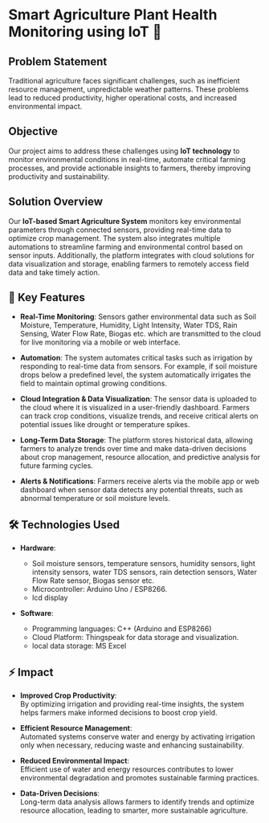 # Smart Agriculture Plant Health Monitoring using IoT 🌱

## Problem Statement 
Traditional agriculture faces significant challenges, such as inefficient resource management, unpredictable weather patterns. These problems lead to reduced productivity, higher operational costs, and increased environmental impact.

## Objective 
Our project aims to address these challenges using **IoT technology** to monitor environmental conditions in real-time, automate critical farming processes, and provide actionable insights to farmers, thereby improving productivity and sustainability.

## Solution Overview 
Our **IoT-based Smart Agriculture System** monitors key environmental parameters through connected sensors, providing real-time data to optimize crop management. The system also integrates multiple automations to streamline farming and environmental control based on sensor inputs. Additionally, the platform integrates with cloud solutions for data visualization and storage, enabling farmers to remotely access field data and take timely action.

## 🌟 Key Features

- **Real-Time Monitoring**: 
  Sensors gather environmental data such as Soil Moisture, Temperature, Humidity, Light Intensity, Water TDS, Rain Sensing, Water Flow Rate, Biogas etc. which are transmitted to the cloud for live monitoring via a mobile or web interface.
  
- **Automation**: 
  The system automates critical tasks such as irrigation by responding to real-time data from sensors. For example, if soil moisture drops below a predefined level, the system automatically irrigates the field to maintain optimal growing conditions.
  
- **Cloud Integration & Data Visualization**: 
  The sensor data is uploaded to the cloud where it is visualized in a user-friendly dashboard. Farmers can track crop conditions, visualize trends, and receive critical alerts on potential issues like drought or temperature spikes.

- **Long-Term Data Storage**: 
  The platform stores historical data, allowing farmers to analyze trends over time and make data-driven decisions about crop management, resource allocation, and predictive analysis for future farming cycles.

- **Alerts & Notifications**: 
  Farmers receive alerts via the mobile app or web dashboard when sensor data detects any potential threats, such as abnormal temperature or soil moisture levels.

## 🛠️ Technologies Used

- **Hardware**:
   - Soil moisture sensors, temperature sensors, humidity sensors, light intensity sensors, water TDS sensors, rain detection sensors, Water Flow Rate sensor, Biogas sensor etc.
   - Microcontroller: Arduino Uno / ESP8266.
   - lcd display
    
- **Software**:
   - Programming languages: C++ (Arduino and ESP8266)
   - Cloud Platform: Thingspeak for data storage and visualization.
   - local data storage: MS Excel
  

## ⚡ Impact

- **Improved Crop Productivity**:  
   By optimizing irrigation and providing real-time insights, the system helps farmers make informed decisions to boost crop yield.
   
- **Efficient Resource Management**:  
   Automated systems conserve water and energy by activating irrigation only when necessary, reducing waste and enhancing sustainability.

- **Reduced Environmental Impact**:  
   Efficient use of water and energy resources contributes to lower environmental degradation and promotes sustainable farming practices.

- **Data-Driven Decisions**:  
   Long-term data analysis allows farmers to identify trends and optimize resource allocation, leading to smarter, more sustainable agriculture.

 
